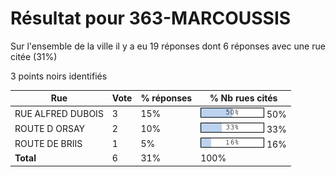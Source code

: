 # Résultat pour 363-MARCOUSSIS

Sur l'ensemble de la ville il y a eu 19 réponses dont 6 réponses avec une rue citée (31%)

3 points noirs identifiés

| Rue | Vote | % réponses | % Nb rues cités|
|-----|------|------------|----------------|
| RUE ALFRED DUBOIS | 3 | 15% | <img src="../../img/bar_50.gif" />&nbsp;50%|
| ROUTE D ORSAY | 2 | 10% | <img src="../../img/bar_33.gif" />&nbsp;33%|
| ROUTE DE BRIIS | 1 | 5% | <img src="../../img/bar_16.gif" />&nbsp;16%|
| **Total** | 6 | 31% | 100%|
